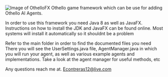 
![Image of OthelloFX](https://github.com/EudyContreras/Othello-FX-Framework/blob/master/OthelloFX.png)
Othello game framework which can be use for adding Othello AI Agents. 


In order to use this framework you need Java 8 as well as JavaFX.
Instructions on how to install the JDK and JavaFX can be found online. 
Most systems will install it automatically so it shouldnt be a problem


Refer to the main folder in order to find the documented files you need
There you will see the UserSettings.java file, AgentManager.java in which you will run
your agent, as well as various example agents and implementations. Take a look
at the agent manager for useful methods, etc

Any questions reach me at.
Econtreras12@live.com
